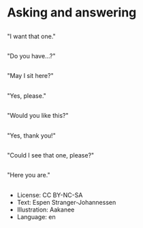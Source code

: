 # Asking and answering

##
"I want that one."

##
"Do you have...?"

##
"May I sit here?"

##
"Yes, please."

##
"Would you like this?"

##
"Yes, thank you!"

##
"Could I see that one, please?"

##
"Here you are."

##
* License: CC BY-NC-SA
* Text: Espen Stranger-Johannessen
* Illustration: Aakanee
* Language: en
